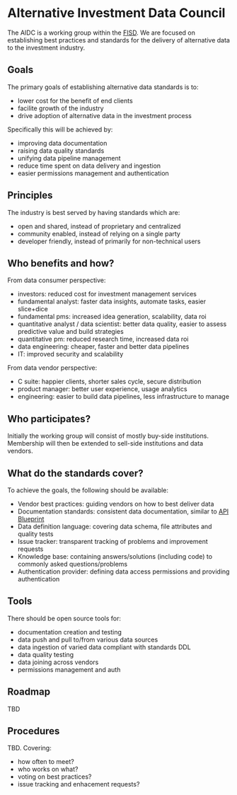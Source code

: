 # Alternative Investment Data Council

The AIDC is a working group within the [FISD](
http://www.siia.net/Divisions/FISD-Financial-Information-Services-Association). We are focused on establishing best practices and standards for the delivery of alternative data to the investment industry.

## Goals

The primary goals of establishing alternative data standards is to:

* lower cost for the benefit of end clients 
* facilite growth of the industry
* drive adoption of alternative data in the investment process

Specifically this will be achieved by:

* improving data documentation
* raising data quality standards
* unifying data pipeline management
* reduce time spent on data delivery and ingestion
* easier permissions management and authentication

## Principles

The industry is best served by having standards which are:

* open and shared, instead of proprietary and centralized
* community enabled, instead of relying on a single party
* developer friendly, instead of primarily for non-technical users

## Who benefits and how?

From data consumer perspective:

* investors: reduced cost for investment management services
* fundamental analyst: faster data insights, automate tasks, easier slice+dice
* fundamental pms: increased idea generation, scalability, data roi
* quantitative analyst / data scientist: better data quality, easier to assess predictive value and build strategies
* quantitative pm: reduced research time, increased data roi
* data engineering: cheaper, faster and better data pipelines
* IT: improved security and scalability

From data vendor perspective:

* C suite: happier clients, shorter sales cycle, secure distribution
* product manager: better user experience, usage analytics
* engineering: easier to build data pipelines, less infrastructure to manage

## Who participates?

Initially the working group will consist of mostly buy-side institutions. Membership will then be extended to sell-side institutions and data vendors.

## What do the standards cover?

To achieve the goals, the following should be available:

* Vendor best practices: guiding vendors on how to best deliver data
* Documentation standards: consistent data documentation, similar to [API Blueprint](https://github.com/apiaryio/api-blueprint/blob/master/API%20Blueprint%20Specification.md#i-api-blueprint-language-1)
* Data definition language: covering data schema, file attributes and quality tests
* Issue tracker: transparent tracking of problems and improvement requests
* Knowledge base: containing answers/solutions (including code) to commonly asked questions/problems
* Authentication provider: defining data access permissions and providing authentication

## Tools

There should be open source tools for:

* documentation creation and testing
* data push and pull to/from various data sources
* data ingestion of varied data compliant with standards DDL
* data quality testing
* data joining across vendors
* permissions management and auth

## Roadmap

TBD

## Procedures

TBD. Covering:

* how often to meet?
* who works on what?
* voting on best practices?
* issue tracking and enhacement requests?
